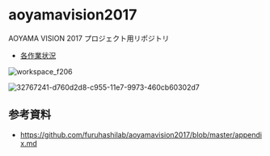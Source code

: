 # aoyamavision2017
AOYAMA VISION 2017 プロジェクト用リポジトリ

* [各作業状況](https://github.com/furuhashilab/aoyamavision2017/issues)


![workspace_f206](https://user-images.githubusercontent.com/416977/32482193-e7e4665a-c3d9-11e7-9f52-16fe0508814a.JPG)

![32767241-d760d2d8-c955-11e7-9973-460cb60302d7](https://user-images.githubusercontent.com/416977/32819036-5478fb92-ca0a-11e7-8347-42faffd4f285.jpg)

## 参考資料
* https://github.com/furuhashilab/aoyamavision2017/blob/master/appendix.md
